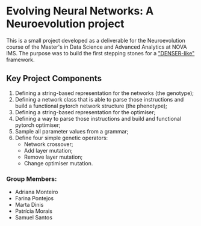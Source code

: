 # Evolving Neural Networks: A Neuroevolution project

This is a small project developed as a deliverable for the Neuroevolution course of the Master's in Data Science and Advanced Analytics at NOVA IMS. The purpose was to build the first stepping stones for a ["DENSER-like"](https://doi.org/10.1007/s10710-018-9339-y) framework.

## Key Project Components
1. Defining a string-based representation for the networks (the genotype);
2. Defining a network class that is able to parse those instructions and build a functional pytorch network structure (the phenotype);
3. Defining a string-based representation for the optimiser;
4. Defining a way to parse those instructions and build and functional pytorch optimiser;
5. Sample all parameter values from a grammar;
6. Define four simple genetic operators:
   * Network crossover;
   * Add layer mutation;
   * Remove layer mutation;
   * Change optimiser mutation.


### Group Members:
- Adriana Monteiro
- Farina Pontejos
- Marta Dinis
- Patrícia Morais
- Samuel Santos
